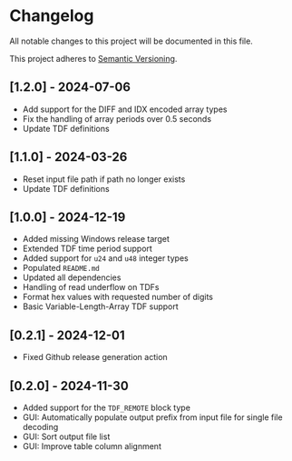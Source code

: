 # Changelog

All notable changes to this project will be documented in this file.

This project adheres to [Semantic Versioning](https://semver.org).

## [1.2.0] - 2024-07-06

 - Add support for the DIFF and IDX encoded array types
 - Fix the handling of array periods over 0.5 seconds
 - Update TDF definitions

## [1.1.0] - 2024-03-26

 - Reset input file path if path no longer exists
 - Update TDF definitions

## [1.0.0] - 2024-12-19

 - Added missing Windows release target
 - Extended TDF time period support
 - Added support for `u24` and `u48` integer types
 - Populated `README.md`
 - Updated all dependencies
 - Handling of read underflow on TDFs
 - Format hex values with requested number of digits
 - Basic Variable-Length-Array TDF support

## [0.2.1] - 2024-12-01

 - Fixed Github release generation action

## [0.2.0] - 2024-11-30

 - Added support for the `TDF_REMOTE` block type
 - GUI: Automatically populate output prefix from input file for single file decoding
 - GUI: Sort output file list
 - GUI: Improve table column alignment
